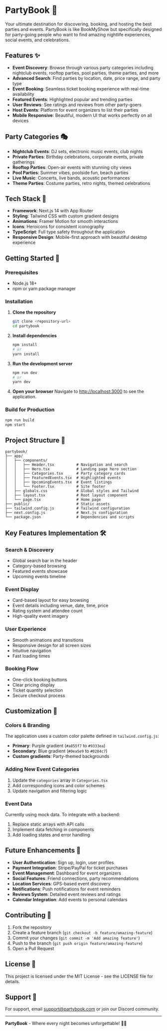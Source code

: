 # PartyBook 🎉

Your ultimate destination for discovering, booking, and hosting the best parties and events. PartyBook is like BookMyShow but specifically designed for party-going people who want to find amazing nightlife experiences, social events, and celebrations.

## Features ✨

- **Event Discovery**: Browse through various party categories including nightclub events, rooftop parties, pool parties, theme parties, and more
- **Advanced Search**: Find parties by location, date, price range, and party type
- **Event Booking**: Seamless ticket booking experience with real-time availability
- **Featured Events**: Highlighted popular and trending parties
- **User Reviews**: See ratings and reviews from other party-goers
- **Host Events**: Platform for event organizers to list their parties
- **Mobile Responsive**: Beautiful, modern UI that works perfectly on all devices

## Party Categories 🎭

- **Nightclub Events**: DJ sets, electronic music events, club nights
- **Private Parties**: Birthday celebrations, corporate events, private gatherings
- **Rooftop Parties**: Open-air events with stunning city views
- **Pool Parties**: Summer vibes, poolside fun, beach parties
- **Live Music**: Concerts, live bands, acoustic performances
- **Theme Parties**: Costume parties, retro nights, themed celebrations

## Tech Stack 🚀

- **Framework**: Next.js 14 with App Router
- **Styling**: Tailwind CSS with custom gradient designs
- **Animations**: Framer Motion for smooth interactions
- **Icons**: Heroicons for consistent iconography
- **TypeScript**: Full type safety throughout the application
- **Responsive Design**: Mobile-first approach with beautiful desktop experience

## Getting Started 🏁

### Prerequisites

- Node.js 18+ 
- npm or yarn package manager

### Installation

1. **Clone the repository**
   ```bash
   git clone <repository-url>
   cd partybook
   ```

2. **Install dependencies**
   ```bash
   npm install
   # or
   yarn install
   ```

3. **Run the development server**
   ```bash
   npm run dev
   # or
   yarn dev
   ```

4. **Open your browser**
   Navigate to [http://localhost:3000](http://localhost:3000) to see the application.

### Build for Production

```bash
npm run build
npm start
```

## Project Structure 📁

```
partybook/
├── app/
│   ├── components/
│   │   ├── Header.tsx          # Navigation and search
│   │   ├── Hero.tsx            # Landing page hero section
│   │   ├── Categories.tsx      # Party category cards
│   │   ├── FeaturedEvents.tsx  # Highlighted events
│   │   ├── UpcomingEvents.tsx  # Event listings
│   │   └── Footer.tsx          # Site footer
│   ├── globals.css             # Global styles and Tailwind
│   ├── layout.tsx              # Root layout component
│   └── page.tsx                # Home page
├── public/                     # Static assets
├── tailwind.config.js          # Tailwind configuration
├── next.config.js              # Next.js configuration
└── package.json                # Dependencies and scripts
```

## Key Features Implementation 🛠️

### Search & Discovery
- Global search bar in the header
- Category-based browsing
- Featured events showcase
- Upcoming events timeline

### Event Display
- Card-based layout for easy browsing
- Event details including venue, date, time, price
- Rating system and attendee count
- High-quality event imagery

### User Experience
- Smooth animations and transitions
- Responsive design for all screen sizes
- Intuitive navigation
- Fast loading times

### Booking Flow
- One-click booking buttons
- Clear pricing display
- Ticket quantity selection
- Secure checkout process

## Customization 🎨

### Colors & Branding
The application uses a custom color palette defined in `tailwind.config.js`:

- **Primary**: Purple gradient (`#a855f7` to `#9333ea`)
- **Secondary**: Blue gradient (`#0ea5e9` to `#0284c7`)
- **Custom gradients**: Party-themed backgrounds

### Adding New Event Categories
1. Update the `categories` array in `Categories.tsx`
2. Add corresponding icons and color schemes
3. Update navigation and filtering logic

### Event Data
Currently using mock data. To integrate with a backend:
1. Replace static arrays with API calls
2. Implement data fetching in components
3. Add loading states and error handling

## Future Enhancements 🚀

- **User Authentication**: Sign up, login, user profiles
- **Payment Integration**: Stripe/PayPal for ticket purchases
- **Event Management**: Dashboard for event organizers
- **Social Features**: Friend connections, party recommendations
- **Location Services**: GPS-based event discovery
- **Notifications**: Push notifications for event reminders
- **Reviews System**: Detailed event reviews and ratings
- **Calendar Integration**: Add events to personal calendars

## Contributing 🤝

1. Fork the repository
2. Create a feature branch (`git checkout -b feature/amazing-feature`)
3. Commit your changes (`git commit -m 'Add amazing feature'`)
4. Push to the branch (`git push origin feature/amazing-feature`)
5. Open a Pull Request

## License 📄

This project is licensed under the MIT License - see the LICENSE file for details.

## Support 💬

For support, email support@partybook.com or join our Discord community.

---

**PartyBook** - Where every night becomes unforgettable! 🎉✨